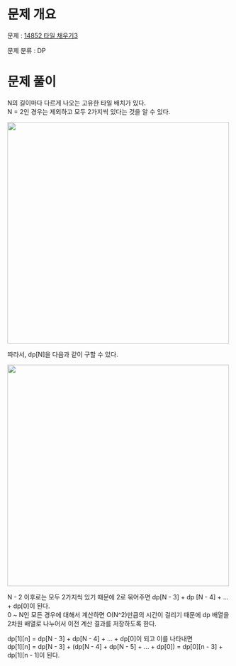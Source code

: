 # 문제 개요

문제 : [14852 타일 채우기3](https://www.acmicpc.net/problem/14852)

문제 분류 : DP

# 문제 풀이

N의 길이마다 다르게 나오는 고유한 타일 배치가 있다.  
N = 2인 경우는 제외하고 모두 2가지씩 있다는 것을 알 수 있다.

<img width="500" src="https://user-images.githubusercontent.com/55791128/210059488-52582cc0-4993-4964-850a-ae00d8339cd6.jpg" />

따라서, dp[N]을 다음과 같이 구할 수 있다.

<img width="500" src="https://user-images.githubusercontent.com/55791128/210060299-724f5ad4-78cf-476d-aca2-dda99fe3840b.jpg" />

N - 2 이후로는 모두 2가지씩 있기 때문에 2로 묶어주면 dp[N - 3] + dp [N - 4] + ... + dp[0]이 된다.  
0 ~ N인 모든 경우에 대해서 계산하면 O(N^2)만큼의 시간이 걸리기 때문에 dp 배열을 2차원 배열로 나누어서 이전 계산 결과를 저장하도록 한다.

dp[1][n] = dp[N - 3] + dp[N - 4] + ... + dp[0]이 되고 이를 나타내면  
dp[1][n] = dp[N - 3] + (dp[N - 4] + dp[N - 5] + ... + dp[0]) = dp[0][n - 3] + dp[1][n - 1]이 된다.

